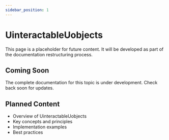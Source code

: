 ```yaml
---
sidebar_position: 1
---
```


# UinteractableUobjects

This page is a placeholder for future content. It will be developed as part of the documentation restructuring process.

## Coming Soon

The complete documentation for this topic is under development. Check back soon for updates.

## Planned Content

- Overview of UinteractableUobjects
- Key concepts and principles
- Implementation examples
- Best practices

